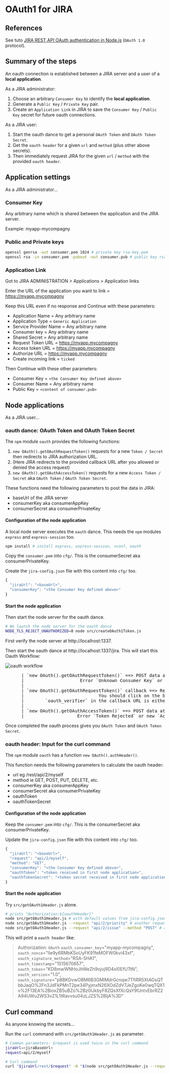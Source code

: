 # OAuth1 for JIRA

## References

See tuto [JIRA REST API OAuth authentication in Node.js](https://devup.co/jira-rest-api-oauth-authentication-in-node-js-2f8d226a493a) (`OAuth 1.0` protocol).

## Summary of the steps

An oauth connection is established between a JIRA server and a user of a **local application**.

As a JIRA administrator:
1. Choose an arbitrary `Consumer Key` to identify the **local application**.
2. Generate a `Public Key` / `Private Key` pair.
3. Create an `Application Link` in JIRA to save the `Consumer Key` / `Public Key` secret for future oauth connections.

As a JIRA user:
1. Start the oauth dance to get a personal `OAuth Token` and `OAuth Token Secret`.
2. Get the `oauth header` for a given `url` and `method` (plus other above secrets).
3. Then immediately request JIRA for the given `url` / `method` with the provided `oauth header`.

## Application settings

As a JIRA administrator...

### Consumer Key

Any arbitrary name which is shared between the application and the JIRA server.

Example: myapp-mycompagny

### Public and Private keys

```bash
openssl genrsa -out consumer.pem 1024 # private key rsa-key.pem
openssl rsa -in consumer.pem -pubout -out consumer.pub # public key rsa-key.pub
```

### Application Link

Got to JIRA ADMINISTRATION > Applications > Application links

Enter the URL of the application you want to link = https://myapp.mycompagny

Keep this URL even if no response and Continue with these parameters:
- Application Name = Any arbitrary name
- Application Type = `Generic Application`
- Service Provider Name = Any arbitrary name
- Consumer key = Any arbitrary name
- Shared Secret = Any arbitrary name
- Request Token URL = https://myapp.mycompagny
- Access token URL = https://myapp.mycompagny
- Authorize URL = https://myapp.mycompagny
- Create incoming link = `ticked`

Then Continue with these other parameters:
- Consumer Key = `<the Consumer Key defined above>`
- Consumer Name = Any arbitrary name
- Public Key = `<content of consumer.pub>`

## Node applications

As a JIRA user...

### oauth dance: OAuth Token and OAuth Token Secret

The `npm` module `oauth` provides the following functions:
1. `new OAuth().getOAuthRequestToken()` requests for a new `Token / Secret` then redirects to JIRA authorization URL.
2. (Here JIRA redirects to the provided callback URL after you allowed or denied the access request)
3. `new OAuth().getOAuthAccessToken()` requests for a new `Access Token / Secret` aka `OAuth Token` / `OAuth Token Secret`.

These functions need the following parameters to post the data in JIRA:
- baseUrl of the JIRA server
- consumerKey aka consumerAppKey
- consumerSecret aka consumerPrivateKey

#### Configuration of the node application

A local node server executes the `oauth` dance. This needs the `npm` modules `express` and `express-session` too.

```bash
npm install # install express, express-session, nconf, oauth
```

Copy the `consumer.pem` into `cfg/`. This is the consumerSecret aka consumerPrivateKey.

Create the `jira-config.json` file with this content into `cfg/` too.

```javascript
{
  "jiraUrl": "<baseUrl>",
  "consumerKey": "<the Consumer Key defined above>"
}
```

#### Start the node application

Then start the node server for the oauth dance.

```bash
# We launch the node server for the oauth dance
NODE_TLS_REJECT_UNAUTHORIZED=0 node src/createOAuth1Token.js
```

First verify the node server at http://localhost:1337.

Then start the oauth dance at http://localhost:1337/jira.
This will start this Oauth Workflow:

![oauth workflow](img/oauth-workflow.png)

<pre>
      | `new OAuth().getOAuthRequestToken()` ==> POST data at `oauth/request-token` URL in JIRA            |
      |                     Error `Unknown Consumer Key` or new `Token / Secret` pair <== Answer from JIRA |
      |                                                                                                    |
      | `new OAuth().getOAuthRequestToken()` callback ==> Redirects to `oauth/authorize` URL in JIRA       |
      |                            You should click on the buttons to `Allow` or `Deny` the access request |
      |        `oauth_verifier` in the callback URL is either `denied` or a valid key <== Answer from JIRA |
      |                                                                                                    |
      | `new OAuth().getOAuthAccessToken()` ==> POST data at `oauth/access-token` URL in JIRA              |
      |                    Error `Token Rejected` or new `Access Token / Secret` pair <== Answer from JIRA |
</pre>

Once completed the oauth process gives you `OAuth Token` and `OAuth Token Secret`.

### oauth header: Input for the curl command

The `npm` module `oauth` has a function `new OAuth().authHeader()`.

This function needs the following parameters to calculate the oauth header:
- url eg <jiraBaseUrl>/rest/api/2/myself
- method ie GET, POST, PUT, DELETE, etc.
- consumerKey aka consumerAppKey
- consumerSecret aka consumerPrivateKey
- oauthToken
- oauthTokenSecret

#### Configuration of the node application

Keep the `consumer.pem` into `cfg/`. This is the consumerSecret aka consumerPrivateKey.

Update the `jira-config.json` file with this content into `cfg/` too.

```javascript
{
  "jiraUrl": "<baseUrl>",
  "request": "api/2/myself",
  "method": "GET",
  "consumerKey": "<the Consumer Key defined above>",
  "oauthToken": "<token received in first node application>",
  "oauthTokenSecret": "<token secret received in first node application>"
}
```

#### Start the node application

Try `src/getOAuth1Header.js` alone.

```bash
# prints "Authorization:${oauthHeader}"
node src/getOAuth1Header.js # with default values from jira-config.json
node src/getOAuth1Header.js --request "api/2/priority" # another request
node src/getOAuth1Header.js --request "api/2/issue" --method "POST" # a POST request
```

This will print a `oauth header` like:

> Authorization:
>   `OAuth`
>   `oauth_consumer_key`="myapp-mycompagny",
>   `oauth_nonce`="lIe9y6RMbKSoUyFK91feMOFW0kvi43xf",
>   `oauth_signature_method`="RSA-SHA1",
>   `oauth_timestamp`="1515670657",
>   `oauth_token`="KD8mwWNHoJhWeZh9ojvj9D4xI0EfUTtN",
>   `oauth_version`="1.0",
>   `oauth_signature`="p8BKDvwOBM6B3GMlMdrGcnqw7TfiRR5XtAGsQTbbJaqO%2Fn3JdFkPMnT2pe34PyjmxN26XOdZdV7JeZgoKe0wqTQX1v%2F13EA%2BioxZB5uBZo%2Bz0IJkbyF8ZQsXfXcQsY9fJntvEbrRZ2A94UWu2WS3vZ1L1tRavvsu04zLJZS%2BljA%3D"

## Curl command

As anyone knowing the secrets...

Run the `curl` command with `src/getOAuth1Header.js` as parameter.

```bash
# Common parameters: $request is used twice in the curl command
jiraUrl=<jiraBaseUrl>
request=api/2/myself

# Curl command
curl "$jiraUrl/rest/$request" -H "$(node src/getOAuth1Header.js --request=$request)" -H "Accept:application/json"
```
